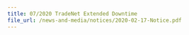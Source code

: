 ```yaml
---
title: 07/2020 TradeNet Extended Downtime 
file_url: /news-and-media/notices/2020-02-17-Notice.pdf
---
```

